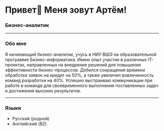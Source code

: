 # Привет👋 Меня зовут Артём!

### Бизнес-аналитик

--------------------------------------------------------------------

### Обо мне 
  Я начинающий бизнес-аналитик, учусь в НИУ ВШЭ на образовательной программе Бизнес-информатика. Имею опыт участия в различных IT-проектах, направленных на внедрение решений для повышения эффективности бизнес-процессов. Добился сокращения времени обработки заявок на кредит на 50%, а также увеличил вовлеченность команд разработки на 40%. Успешно выстраиваю коммуникации при работе в команде для своевременного выполнения поставленных задач и достижения высоких результатов.

--------------------------------------------------------------------

### Языки
* Русский (родной)
* Английский (B2)

